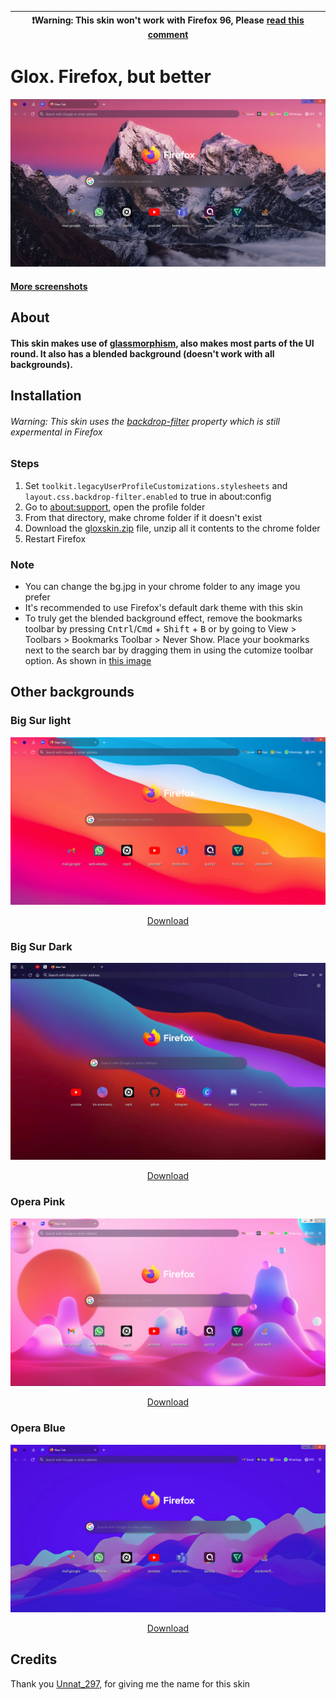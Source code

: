 | :exclamation:Warning: This skin won't work with Firefox 96, Please [read this comment](https://github.com/tomatopickle/Glox/issues/2#issuecomment-1015426651)  |
|-----------------------------------------|
# Glox. Firefox, but better
![New Tab](https://raw.githubusercontent.com/tomatopickle/Glox/main/screenshots/newtab.PNG)
#### [More screenshots](https://github.com/tomatopickle/Glox/tree/main/screenshots)
## About
#### This skin makes use of [glassmorphism](https://uxdesign.cc/glassmorphism-in-user-interfaces-1f39bb1308c9?gi=505b8b61b4df), also makes most parts of the UI round. It also has a blended background (doesn't work with all backgrounds).
## Installation
###### Warning: This skin uses the [backdrop-filter](https://caniuse.com/?search=backdrop-filter) property which is still expermental in Firefox

 ### Steps
 1. Set `toolkit.legacyUserProfileCustomizations.stylesheets` and `layout.css.backdrop-filter.enabled` to true in about:config
 2. Go to [about:support](about:support), open the profile folder
 3. From that directory, make chrome folder if it doesn't exist
 4. Download the [gloxskin.zip](https://github.com/tomatopickle/Glox/blob/main/gloxskin.zip) file, unzip all it contents to the chrome folder
 5. Restart Firefox

### Note
- You can change the bg.jpg in your chrome folder to any image you prefer
- It's recommended to use Firefox's default dark theme with this skin
- To truly get the blended background effect, remove the bookmarks toolbar by pressing <kbd>Cntrl</kbd>/<kbd>Cmd</kbd>   + <kbd>Shift</kbd>  + <kbd>B</kbd> or by going to View > Toolbars > Bookmarks Toolbar > Never Show. Place your bookmarks next to the search bar by dragging them in using the cutomize toolbar option. As shown in [this image](https://raw.githubusercontent.com/tomatopickle/Glox/main/screenshots/newtab.PNG)

## Other backgrounds
<h3>Big Sur light</h3>
 <img src="https://raw.githubusercontent.com/tomatopickle/Glox/main/screenshots/themes/big-sur-light/newtab.PNG" alt="Big Sur Light"/>
<p align="center"><a href="https://github.com/tomatopickle/Glox/blob/main/screenshots/themes/big-sur-light/bg.jpg">Download</a></p>
<h3>Big Sur Dark</h3>
<img src="https://raw.githubusercontent.com/tomatopickle/Glox/main/screenshots/themes/big-sur-dark/newtab.jpg" alt="Big Sur Dark"/>
<p align="center"><a href="https://github.com/tomatopickle/Glox/blob/main/screenshots/themes/big-sur-dark/bg.jpg">Download</a></p>
<h3>Opera Pink</h3>
<img src="https://raw.githubusercontent.com/tomatopickle/Glox/main/screenshots/themes/opera-pink/newtab.PNG" alt="Opera Pink"/>
<p align="center"><a href="https://github.com/tomatopickle/Glox/blob/main/screenshots/themes/opera-pink/bg.jpg">Download</a></p>
<h3>Opera Blue</h3>
<img src="https://raw.githubusercontent.com/tomatopickle/Glox/main/screenshots/themes/opera-blue/newtab.PNG" alt="Opera Pink"/>
<p align="center"><a href="https://github.com/tomatopickle/Glox/blob/main/screenshots/themes/opera-blue/bg.jpg">Download</a></p>
<h2>Credits</h2>
Thank you <a href="https://www.reddit.com/u/Unnat_297/">Unnat_297</a>, for giving me the name for this skin
